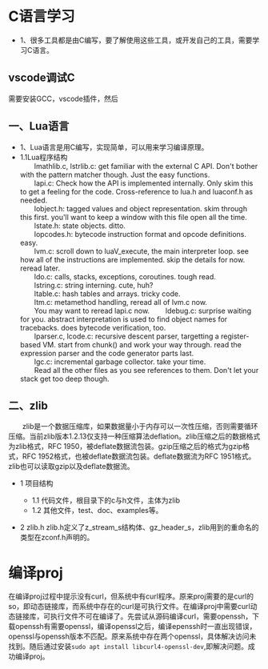 # C语言学习
- 1、很多工具都是由C编写，要了解使用这些工具，或开发自己的工具，需要学习C语言。

## vscode调试C
需要安装GCC，vscode插件，然后

## 一、Lua语言
- 1、Lua语言是用C编写，实现简单，可以用来学习编译原理。  
- 1.1Lua程序结构  
&emsp;&emsp;lmathlib.c, lstrlib.c: get familiar with the external C API. Don't bother with the pattern matcher though. Just the easy functions.  
&emsp;&emsp;lapi.c: Check how the API is implemented internally. Only skim this to get a feeling for the code. Cross-reference to lua.h and luaconf.h as needed.  
&emsp;&emsp;lobject.h: tagged values and object representation. skim through this first. you'll want to keep a window with this file open all the time.  
&emsp;&emsp;lstate.h: state objects. ditto.  
&emsp;&emsp;lopcodes.h: bytecode instruction format and opcode definitions. easy.  
&emsp;&emsp;lvm.c: scroll down to luaV_execute, the main interpreter loop. see how all of the instructions are implemented. skip the details for now. reread later.  
&emsp;&emsp;ldo.c: calls, stacks, exceptions, coroutines. tough read.  
&emsp;&emsp;lstring.c: string interning. cute, huh?  
&emsp;&emsp;ltable.c: hash tables and arrays. tricky code.  
&emsp;&emsp;ltm.c: metamethod handling, reread all of lvm.c now.  
&emsp;&emsp;You may want to reread lapi.c now.
&emsp;&emsp;ldebug.c: surprise waiting for you. abstract interpretation is used to find object names for tracebacks. does bytecode verification, too.  
&emsp;&emsp;lparser.c, lcode.c: recursive descent parser, targetting a register-based VM. start from chunk() and work your way through. read the expression parser and the code generator parts last.  
&emsp;&emsp;lgc.c: incremental garbage collector. take your time.  
&emsp;&emsp;Read all the other files as you see references to them. Don't let your stack get too deep though.


## 二、zlib
&emsp;&emsp;zlib是一个数据压缩库，如果数据量小于内存可以一次性压缩，否则需要循环压缩。当前zlib版本1.2.13仅支持一种压缩算法deflation。zlib压缩之后的数据格式为zlib格式，RFC 1950，被deflate数据流包装。gzip压缩之后的格式为gzip格式，RFC 1952格式，也被deflate数据流包装。deflate数据流为RFC 1951格式。zlib也可以读取gzip以及deflate数据流。
- 1 项目结构  
  - 1.1 代码文件，根目录下的c与h文件，主体为zlib
  - 1.2 其他文件，test、doc、examples等。

- 2 zlib.h
zlib.h定义了z_stream_s结构体、gz_header_s，zlib用到的重命名的类型在zconf.h声明的。


# 编译proj
在编译proj过程中提示没有curl，但系统中有curl程序。原来proj需要的是curl的so，即动态链接库，而系统中存在的curl是可执行文件。在编译proj中需要curl动态链接库，可执行文件不可在编译了。先尝试从源码编译curl，需要openssh，下载openssh有需要openssl，编译openssl之后，编译epenssh时一直出现错误，openssl与openssh版本不匹配。原来系统中存在两个openssl，具体解决访问未找到。随后通过安装`sudo apt install libcurl4-openssl-dev`,即解决问题。成功编译proj。
